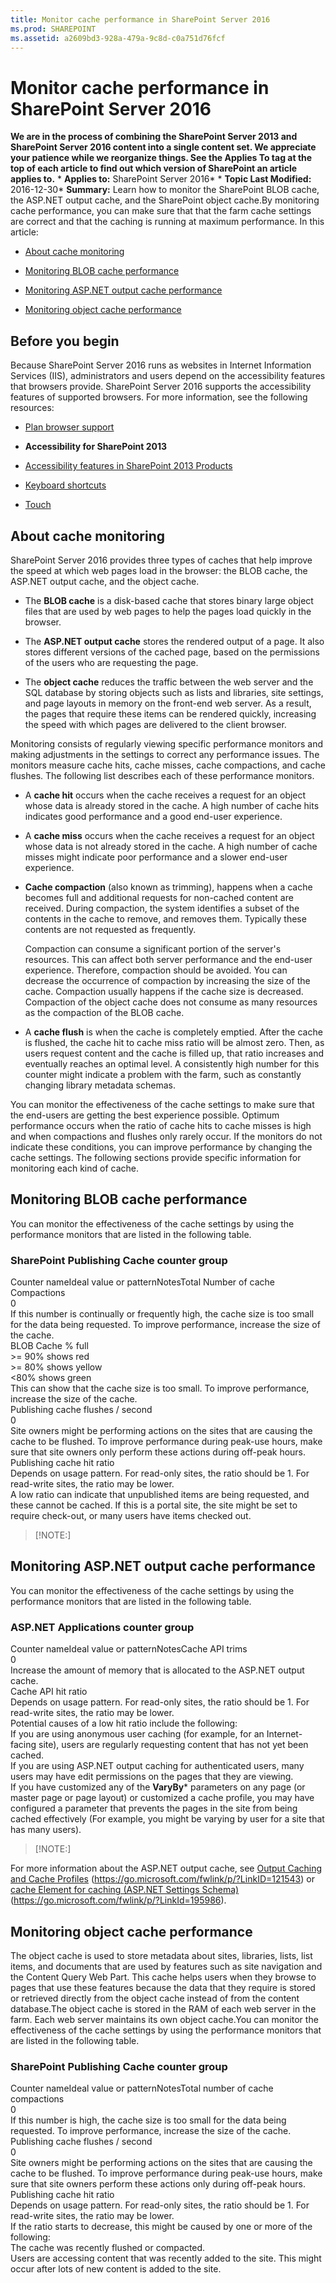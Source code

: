 ```yaml
---
title: Monitor cache performance in SharePoint Server 2016
ms.prod: SHAREPOINT
ms.assetid: a2609bd3-928a-479a-9c8d-c0a751d76fcf
---
```



# Monitor cache performance in SharePoint Server 2016
 **We are in the process of combining the SharePoint Server 2013 and SharePoint Server 2016 content into a single content set. We appreciate your patience while we reorganize things. See the Applies To tag at the top of each article to find out which version of SharePoint an article applies to.** * **Applies to:** SharePoint Server 2016*  * **Topic Last Modified:** 2016-12-30* **Summary:** Learn how to monitor the SharePoint BLOB cache, the ASP.NET output cache, and the SharePoint object cache.By monitoring cache performance, you can make sure that that the farm cache settings are correct and that the caching is running at maximum performance. In this article:
-  [About cache monitoring](#about)
    
  
-  [Monitoring BLOB cache performance](#blob)
    
  
-  [Monitoring ASP.NET output cache performance](#output)
    
  
-  [Monitoring object cache performance](#object)
    
  

## Before you begin
<a name="begin"> </a>

Because SharePoint Server 2016 runs as websites in Internet Information Services (IIS), administrators and users depend on the accessibility features that browsers provide. SharePoint Server 2016 supports the accessibility features of supported browsers. For more information, see the following resources:
-  [Plan browser support](https://go.microsoft.com/fwlink/p/?LinkId=246502)
    
  
- **Accessibility for SharePoint 2013**
    
  
-  [Accessibility features in SharePoint 2013 Products](https://go.microsoft.com/fwlink/p/?LinkId=246501)
    
  
-  [Keyboard shortcuts](https://go.microsoft.com/fwlink/p/?LinkID=246504)
    
  
-  [Touch](https://go.microsoft.com/fwlink/p/?LinkId=246506)
    
  

## About cache monitoring
<a name="about"> </a>

SharePoint Server 2016 provides three types of caches that help improve the speed at which web pages load in the browser: the BLOB cache, the ASP.NET output cache, and the object cache. 
- The **BLOB cache** is a disk-based cache that stores binary large object files that are used by web pages to help the pages load quickly in the browser.
    
  
- The **ASP.NET output cache** stores the rendered output of a page. It also stores different versions of the cached page, based on the permissions of the users who are requesting the page.
    
  
- The **object cache** reduces the traffic between the web server and the SQL database by storing objects such as lists and libraries, site settings, and page layouts in memory on the front-end web server. As a result, the pages that require these items can be rendered quickly, increasing the speed with which pages are delivered to the client browser.
    
  
Monitoring consists of regularly viewing specific performance monitors and making adjustments in the settings to correct any performance issues. The monitors measure cache hits, cache misses, cache compactions, and cache flushes. The following list describes each of these performance monitors.
- A **cache hit** occurs when the cache receives a request for an object whose data is already stored in the cache. A high number of cache hits indicates good performance and a good end-user experience.
    
  
- A **cache miss** occurs when the cache receives a request for an object whose data is not already stored in the cache. A high number of cache misses might indicate poor performance and a slower end-user experience.
    
  
- **Cache compaction** (also known as trimming), happens when a cache becomes full and additional requests for non-cached content are received. During compaction, the system identifies a subset of the contents in the cache to remove, and removes them. Typically these contents are not requested as frequently.
    
    Compaction can consume a significant portion of the server's resources. This can affect both server performance and the end-user experience. Therefore, compaction should be avoided. You can decrease the occurrence of compaction by increasing the size of the cache. Compaction usually happens if the cache size is decreased. Compaction of the object cache does not consume as many resources as the compaction of the BLOB cache.
    
  
- A **cache flush** is when the cache is completely emptied. After the cache is flushed, the cache hit to cache miss ratio will be almost zero. Then, as users request content and the cache is filled up, that ratio increases and eventually reaches an optimal level. A consistently high number for this counter might indicate a problem with the farm, such as constantly changing library metadata schemas.
    
  
You can monitor the effectiveness of the cache settings to make sure that the end-users are getting the best experience possible. Optimum performance occurs when the ratio of cache hits to cache misses is high and when compactions and flushes only rarely occur. If the monitors do not indicate these conditions, you can improve performance by changing the cache settings. The following sections provide specific information for monitoring each kind of cache.
## Monitoring BLOB cache performance
<a name="blob"> </a>

You can monitor the effectiveness of the cache settings by using the performance monitors that are listed in the following table. 
### SharePoint Publishing Cache counter group

Counter nameIdeal value or patternNotesTotal Number of cache Compactions  <br/> 0  <br/> If this number is continually or frequently high, the cache size is too small for the data being requested. To improve performance, increase the size of the cache.  <br/> BLOB Cache % full  <br/> >= 90% shows red  <br/> >= 80% shows yellow  <br/> <80% shows green  <br/> This can show that the cache size is too small. To improve performance, increase the size of the cache.  <br/> Publishing cache flushes / second  <br/> 0  <br/> Site owners might be performing actions on the sites that are causing the cache to be flushed. To improve performance during peak-use hours, make sure that site owners only perform these actions during off-peak hours.  <br/> Publishing cache hit ratio  <br/> Depends on usage pattern. For read-only sites, the ratio should be 1. For read-write sites, the ratio may be lower.  <br/> A low ratio can indicate that unpublished items are being requested, and these cannot be cached. If this is a portal site, the site might be set to require check-out, or many users have items checked out.  <br/> 
> [!NOTE:]

  
    
    


## Monitoring ASP.NET output cache performance
<a name="output"> </a>

You can monitor the effectiveness of the cache settings by using the performance monitors that are listed in the following table. 
### ASP.NET Applications counter group

Counter nameIdeal value or patternNotesCache API trims  <br/> 0  <br/> Increase the amount of memory that is allocated to the ASP.NET output cache.  <br/> Cache API hit ratio  <br/> Depends on usage pattern. For read-only sites, the ratio should be 1. For read-write sites, the ratio may be lower.  <br/>  Potential causes of a low hit ratio include the following: <br/>  If you are using anonymous user caching (for example, for an Internet-facing site), users are regularly requesting content that has not yet been cached. <br/>  If you are using ASP.NET output caching for authenticated users, many users may have edit permissions on the pages that they are viewing. <br/>  If you have customized any of the **VaryBy*** parameters on any page (or master page or page layout) or customized a cache profile, you may have configured a parameter that prevents the pages in the site from being cached effectively (For example, you might be varying by user for a site that has many users). <br/> 
> [!NOTE:]

  
    
    

For more information about the ASP.NET output cache, see  [Output Caching and Cache Profiles](https://go.microsoft.com/fwlink/p/?LinkID=121543) (https://go.microsoft.com/fwlink/p/?LinkID=121543) or [cache Element for caching (ASP.NET Settings Schema)](https://go.microsoft.com/fwlink/p/?LinkId=195986) (https://go.microsoft.com/fwlink/p/?LinkId=195986).
## Monitoring object cache performance
<a name="object"> </a>

The object cache is used to store metadata about sites, libraries, lists, list items, and documents that are used by features such as site navigation and the Content Query Web Part. This cache helps users when they browse to pages that use these features because the data that they require is stored or retrieved directly from the object cache instead of from the content database.The object cache is stored in the RAM of each web server in the farm. Each web server maintains its own object cache.You can monitor the effectiveness of the cache settings by using the performance monitors that are listed in the following table. 
### SharePoint Publishing Cache counter group

Counter nameIdeal value or patternNotesTotal number of cache compactions  <br/> 0  <br/> If this number is high, the cache size is too small for the data being requested. To improve performance, increase the size of the cache.  <br/> Publishing cache flushes / second  <br/> 0  <br/> Site owners might be performing actions on the sites that are causing the cache to be flushed. To improve performance during peak-use hours, make sure that site owners perform these actions only during off-peak hours.  <br/> Publishing cache hit ratio  <br/> Depends on usage pattern. For read-only sites, the ratio should be 1. For read-write sites, the ratio may be lower.  <br/>  If the ratio starts to decrease, this might be caused by one or more of the following: <br/>  The cache was recently flushed or compacted. <br/>  Users are accessing content that was recently added to the site. This might occur after lots of new content is added to the site. <br/> 
